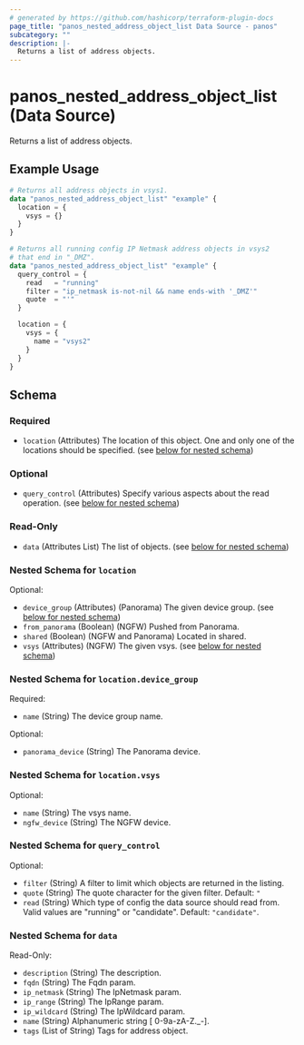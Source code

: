 ```yaml
---
# generated by https://github.com/hashicorp/terraform-plugin-docs
page_title: "panos_nested_address_object_list Data Source - panos"
subcategory: ""
description: |-
  Returns a list of address objects.
---
```


# panos_nested_address_object_list (Data Source)

Returns a list of address objects.

## Example Usage

```terraform
# Returns all address objects in vsys1.
data "panos_nested_address_object_list" "example" {
  location = {
    vsys = {}
  }
}

# Returns all running config IP Netmask address objects in vsys2
# that end in "_DMZ".
data "panos_nested_address_object_list" "example" {
  query_control = {
    read   = "running"
    filter = "ip_netmask is-not-nil && name ends-with '_DMZ'"
    quote  = "'"
  }

  location = {
    vsys = {
      name = "vsys2"
    }
  }
}
```

<!-- schema generated by tfplugindocs -->
## Schema

### Required

- `location` (Attributes) The location of this object. One and only one of the locations should be specified. (see [below for nested schema](#nestedatt--location))

### Optional

- `query_control` (Attributes) Specify various aspects about the read operation. (see [below for nested schema](#nestedatt--query_control))

### Read-Only

- `data` (Attributes List) The list of objects. (see [below for nested schema](#nestedatt--data))

<a id="nestedatt--location"></a>
### Nested Schema for `location`

Optional:

- `device_group` (Attributes) (Panorama) The given device group. (see [below for nested schema](#nestedatt--location--device_group))
- `from_panorama` (Boolean) (NGFW) Pushed from Panorama.
- `shared` (Boolean) (NGFW and Panorama) Located in shared.
- `vsys` (Attributes) (NGFW) The given vsys. (see [below for nested schema](#nestedatt--location--vsys))

<a id="nestedatt--location--device_group"></a>
### Nested Schema for `location.device_group`

Required:

- `name` (String) The device group name.

Optional:

- `panorama_device` (String) The Panorama device.


<a id="nestedatt--location--vsys"></a>
### Nested Schema for `location.vsys`

Optional:

- `name` (String) The vsys name.
- `ngfw_device` (String) The NGFW device.



<a id="nestedatt--query_control"></a>
### Nested Schema for `query_control`

Optional:

- `filter` (String) A filter to limit which objects are returned in the listing.
- `quote` (String) The quote character for the given filter. Default: `"`
- `read` (String) Which type of config the data source should read from. Valid values are "running" or "candidate". Default: `"candidate"`.


<a id="nestedatt--data"></a>
### Nested Schema for `data`

Read-Only:

- `description` (String) The description.
- `fqdn` (String) The Fqdn param.
- `ip_netmask` (String) The IpNetmask param.
- `ip_range` (String) The IpRange param.
- `ip_wildcard` (String) The IpWildcard param.
- `name` (String) Alphanumeric string [ 0-9a-zA-Z._-].
- `tags` (List of String) Tags for address object.
